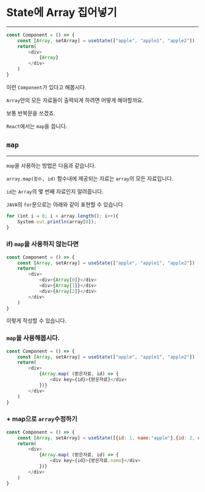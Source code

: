 # State에 Array 집어넣기

---

```javascript
const Component = () => {
    const [Array, setArray] = useState(["apple", "apple1", "apple2"])
    return(
        <div>
            {Array}
        </div>
    )
}
```

이런 `Component`가 있다고 해봅시다.

`Array`안의 모든 자료들이 출력되게 하려면 어떻게 해야할까요.

보통 반복문을 쓰겠죠.

`React`에서는 `map`을 씁니다.

## `map`

---

`map`을 사용하는 방법은 다음과 같습니다.

`array.map(함수, id)`
함수내에 제공되는 자료는 `array`의 모든 자료입니다.

`id`는 `Array`의 몇 번째 자료인지 알려줍니다.

`JAVA`의 `for`문으로는 아래와 같이 표현할 수 있습니다

```js
for (int i = 0; i < array.length(); i++){
    System.out.println(array[0]);
}
```

### if) `map`을 사용하지 않는다면

```javascript
const Component = () => {
    const [Array, setArray] = useState(["apple", "apple1", "apple2"])
    return(
        <div>
            <div>{Array[0]}</div>
            <div>{Array[1]}</div>
            <div>{Array[2]}</div>
        </div>
    )
}
```
이렇게 작성할 수 있습니다.

### `map`을 사용해봅시다.

```javascript
const Component = () => {
    const [Array, setArray] = useState(["apple", "apple1", "apple2"])
    return(
        <div>
            {Array.map( (받은자료, id) => {
                <div key={id}>{받은자료}</div>
            })}
        </div>
    )
}
```

### + map으로 `array`수정하기


```javascript
const Component = () => {
    const [Array, setArray] = useState([{id: 1, name:"apple"},{id: 2, name: "apple1"},{id : 3, name: "apple2"}])
    return(
        <div>
            {Array.map( (받은자료, id) => {
                <div key={id}>{받은자료.name}</div>
            })}
        </div>
    )
}
```

